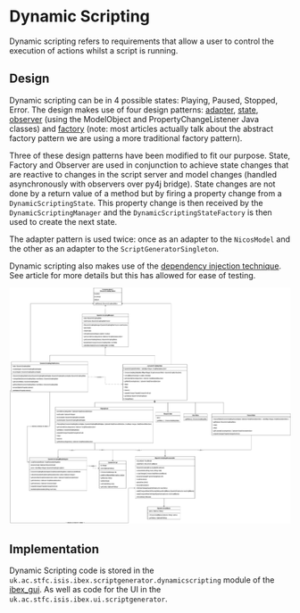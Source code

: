 # Dynamic Scripting

Dynamic scripting refers to requirements that allow a user to control the execution of actions whilst a script is running.

## Design

Dynamic scripting can be in 4 possible states: Playing, Paused, Stopped, Error. The design makes use of four design patterns: [adapter](https://refactoring.guru/design-patterns/adapter), [state](https://sourcemaking.com/design_patterns/state), [observer](https://refactoring.guru/design-patterns/observer) (using the ModelObject and PropertyChangeListener Java classes) and [factory](https://refactoring.guru/design-patterns/factory-method) (note: most articles actually talk about the abstract factory pattern we are using a more traditional factory pattern).

Three of these design patterns have been modified to fit our purpose. State, Factory and Observer are used in conjunction to achieve state changes that are reactive to changes in the script server and model changes (handled asynchronously with observers over py4j bridge). State changes are not done by a return value of a method but by firing a property change from a `DynamicScriptingState`. This property change is then received by the `DynamicScriptingManager` and the `DynamicScriptingStateFactory` is then used to create the next state.

The adapter pattern is used twice: once as an adapter to the `NicosModel` and the other as an adapter to the `ScriptGeneratorSingleton`.

Dynamic scripting also makes use of the [dependency injection technique](https://www.freecodecamp.org/news/a-quick-intro-to-dependency-injection-what-it-is-and-when-to-use-it-7578c84fa88f/). See article for more details but this has allowed for ease of testing.

![UML Class Diagram for Dynamic Scripting](DynamicScripting.drawio.png)


## Implementation

Dynamic Scripting code is stored in the `uk.ac.stfc.isis.ibex.scriptgenerator.dynamicscripting` module of the [ibex_gui](https://github.com/ISISComputingGroup/ibex_gui). As well as code for the UI in the `uk.ac.stfc.isis.ibex.ui.scriptgenerator`.
